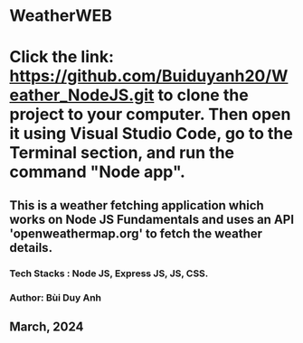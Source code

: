 # WeatherWEB

# Click the link: https://github.com/Buiduyanh20/Weather_NodeJS.git to clone the project to your computer. Then open it using Visual Studio Code, go to the Terminal section, and run the command "Node app".

## This is a weather fetching application which works on Node JS Fundamentals and uses an API 'openweathermap.org' to fetch the weather details.

### Tech Stacks : Node JS, Express JS, JS, CSS.

### Author: Bùi Duy Anh

## March, 2024
